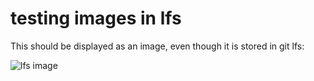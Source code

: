 # testing images in lfs

This should be displayed as an image, even though it is stored in git lfs:

![lfs image](./images/test-image.png)
